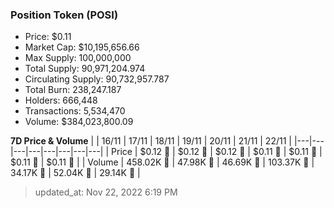 
  ### Position Token (POSI)
  - Price: $0.11
  - Market Cap: $10,195,656.66
  - Max Supply: 100,000,000
  - Total Supply: 90,971,204.974
  - Circulating Supply: 90,732,957.787
  - Total Burn: 238,247.187
  - Holders: 666,448
  - Transactions: 5,534,470
  - Volume: $384,023,800.09

  **7D Price & Volume**
  | | 16&#x2F;11 | 17&#x2F;11 | 18&#x2F;11 | 19&#x2F;11 | 20&#x2F;11 | 21&#x2F;11 | 22&#x2F;11 |
  |---|---|---|---|---|---|---|---|
  | Price | $0.12 🚀 | $0.12 🔻 | $0.12 🚀 | $0.11 🔻 | $0.11 🔻 | $0.11 🔻 | $0.11 🚀 |
  | Volume | 458.02K 🚀 | 47.98K 🔻 | 46.69K 🔻 | 103.37K 🚀 | 34.17K 🔻 | 52.04K 🚀 | 29.14K 🔻 |

  > updated_at: Nov 22, 2022 6:19 PM

